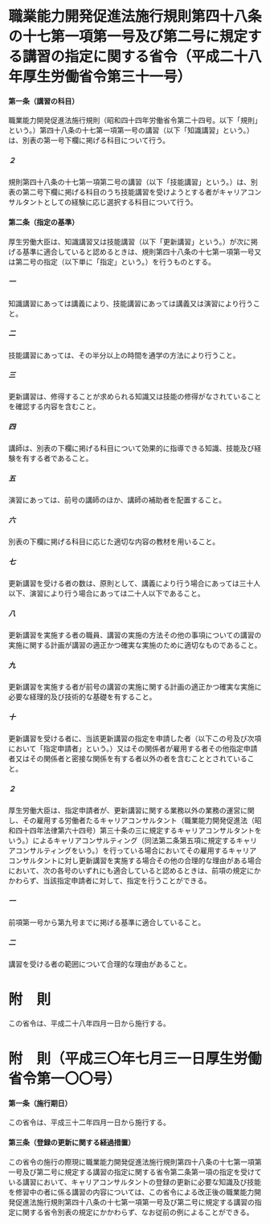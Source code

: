# 職業能力開発促進法施行規則第四十八条の十七第一項第一号及び第二号に規定する講習の指定に関する省令（平成二十八年厚生労働省令第三十一号）
#### 第一条（講習の科目）
職業能力開発促進法施行規則（昭和四十四年労働省令第二十四号。以下「規則」という。）第四十八条の十七第一項第一号の講習（以下「知識講習」という。）は、別表の第一号下欄に掲げる科目について行う。
##### ２
規則第四十八条の十七第一項第二号の講習（以下「技能講習」という。）は、別表の第二号下欄に掲げる科目のうち技能講習を受けようとする者がキャリアコンサルタントとしての経験に応じ選択する科目について行う。
#### 第二条（指定の基準）
厚生労働大臣は、知識講習又は技能講習（以下「更新講習」という。）が次に掲げる基準に適合していると認めるときは、規則第四十八条の十七第一項第一号又は第二号の指定（以下単に「指定」という。）を行うものとする。
##### 一
知識講習にあっては講義により、技能講習にあっては講義又は演習により行うこと。
##### 二
技能講習にあっては、その半分以上の時間を通学の方法により行うこと。
##### 三
更新講習は、修得することが求められる知識又は技能の修得がなされていることを確認する内容を含むこと。
##### 四
講師は、別表の下欄に掲げる科目について効果的に指導できる知識、技能及び経験を有する者であること。
##### 五
演習にあっては、前号の講師のほか、講師の補助者を配置すること。
##### 六
別表の下欄に掲げる科目に応じた適切な内容の教材を用いること。
##### 七
更新講習を受ける者の数は、原則として、講義により行う場合にあっては三十人以下、演習により行う場合にあっては二十人以下であること。
##### 八
更新講習を実施する者の職員、講習の実施の方法その他の事項についての講習の実施に関する計画が講習の適正かつ確実な実施のために適切なものであること。
##### 九
更新講習を実施する者が前号の講習の実施に関する計画の適正かつ確実な実施に必要な経理的及び技術的な基礎を有すること。
##### 十
更新講習を受ける者に、当該更新講習の指定を申請した者（以下この号及び次項において「指定申請者」という。）又はその関係者が雇用する者その他指定申請者又はその関係者と密接な関係を有する者以外の者を含むこととされていること。
##### ２
厚生労働大臣は、指定申請者が、更新講習に関する業務以外の業務の運営に関し、その雇用する労働者たるキャリアコンサルタント（職業能力開発促進法（昭和四十四年法律第六十四号）第三十条の三に規定するキャリアコンサルタントをいう。）によるキャリアコンサルティング（同法第二条第五項に規定するキャリアコンサルティングをいう。）を行っている場合においてその雇用するキャリアコンサルタントに対し更新講習を実施する場合その他の合理的な理由がある場合において、次の各号のいずれにも適合していると認めるときは、前項の規定にかかわらず、当該指定申請者に対して、指定を行うことができる。
##### 一
前項第一号から第九号までに掲げる基準に適合していること。
##### 二
講習を受ける者の範囲について合理的な理由があること。
# 附　則
この省令は、平成二十八年四月一日から施行する。
# 附　則（平成三〇年七月三一日厚生労働省令第一〇〇号）
#### 第一条（施行期日）
この省令は、平成三十二年四月一日から施行する。
#### 第三条（登録の更新に関する経過措置）
この省令の施行の際現に職業能力開発促進法施行規則第四十八条の十七第一項第一号及び第二号に規定する講習の指定に関する省令第二条第一項の指定を受けている講習において、キャリアコンサルタントの登録の更新に必要な知識及び技能を修習中の者に係る講習の内容については、この省令による改正後の職業能力開発促進法施行規則第四十八条の十七第一項第一号及び第二号に規定する講習の指定に関する省令別表の規定にかかわらず、なお従前の例によることができる。

